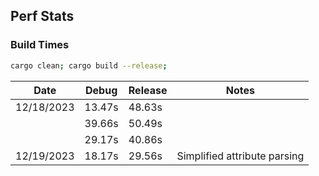 ## Perf Stats

### Build Times

```sh
cargo clean; cargo build --release;
```

| Date       | Debug  | Release | Notes                        |
| ---------- | ------ | ------- | ---------------------------- |
| 12/18/2023 | 13.47s | 48.63s  |                              |
|            | 39.66s | 50.49s  |                              |
|            | 29.17s | 40.86s  |                              |
| 12/19/2023 | 18.17s | 29.56s  | Simplified attribute parsing |